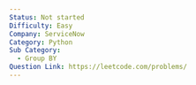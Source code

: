 ```yaml
---
Status: Not started
Difficulty: Easy
Company: ServiceNow
Category: Python
Sub Category:
  - Group BY
Question Link: https://leetcode.com/problems/
---
```


